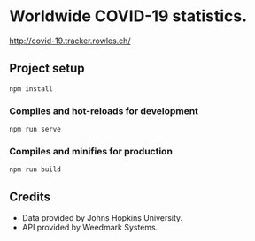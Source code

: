 # Worldwide COVID-19 statistics.

http://covid-19.tracker.rowles.ch/

## Project setup
```
npm install
```

### Compiles and hot-reloads for development
```
npm run serve
```

### Compiles and minifies for production
```
npm run build
```

## Credits
- Data provided by Johns Hopkins University.
- API provided by Weedmark Systems.
